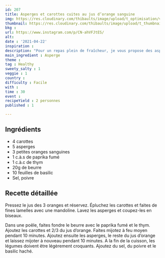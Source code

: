 ```yaml
---
id: 207
title: Asperges et carottes cuites au jus d’orange sanguine
img: https://res.cloudinary.com/thibaults/image/upload/t_optimisation/v1619279973/Recipes/20210422_carottes_asperges_orange.jpg
thumbnail: https://res.cloudinary.com/thibaults/image/upload/t_thumbnail_josie/v1619279973/Recipes/20210422_carottes_asperges_orange.jpg
bkg : 
url: https://www.instagram.com/p/CN-ahVFJtES/
alt: 
date : '2021-04-22'
inspiration : 
description: "Pour un repas plein de fraîcheur, je vous propose des asperges et des carottes cuites dans un jus d’orange sanguine."
main_ingredient : Asperge
theme : 
tag : Healthy
sweety_salty : 1
veggie : 1
country : 
difficulty : Facile
with : 
time : 30
event : 
recipeYield : 2 personnes
published : 1

---
```


## Ingrédients
 - 4 carottes
 - 5 asperges
 - 3 petites oranges sanguines
 - 1 c.à.s de paprika fumé
 - 1 c.à.c de thym
 - 20g de beurre
 - 10 feuilles de basilic
 - Sel, poivre

## Recette détaillée
Pressez le jus des 3 oranges et réservez. Épluchez les carottes et faites de fines lamelles avec une mandoline. Lavez les asperges et coupez-les en biseaux.

Dans une poêle, faites fondre le beurre avec le paprika fumé et le thym. Ajoutez les carottes et 2/3 du jus d’orange. Faites mijotez à feu moyen pendant 10 minutes. Ajoutez ensuite les asperges, le reste du jus d’orange et laissez mijoter à nouveau pendant 10 minutes. A la fin de la cuisson, les légumes doivent être légèrement croquants. Ajoutez du sel, du poivre et le basilic haché.